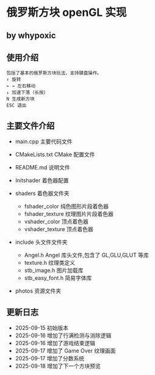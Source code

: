 # 俄罗斯方块 openGL 实现

## by whypoxic

## 使用介绍

``````
包括了基本的俄罗斯方块玩法，支持键盘操作。
↑ 旋转
← → 左右移动
↓ 加速下落（长按）
N 生成新方块
ESC 退出
```````
## 主要文件介绍

- main.cpp 主要代码文件
  
- CMakeLists.txt CMake 配置文件
  
- README.md 说明文件
  
- Initshader 着色器配置
  
- shaders 着色器文件夹
  - fshader_color 纯色图形片段着色器
  - fshader_texture 纹理图片片段着色器
  - vshader_color 顶点着色器
  - vshader_texture 顶点着色器

- include 头文件文件夹
  - Angel.h Angel 库头文件,包含了 GL,GLU,GLUT 等库
  - texture.h 纹理类定义
  - stb_image.h 图片加载库
  - stb_easy_font.h 简易字体库

- photos 资源文件夹


## 更新日志

- 2025-09-15 初始版本
- 2025-09-16 增加了行满检测与消除逻辑
- 2025-09-16 增加了游戏结束逻辑
- 2025-09-17 增加了 Game Over 纹理画面
- 2025-09-17 增加了分数系统
- 2025-09-18 增加了下一个方块预览